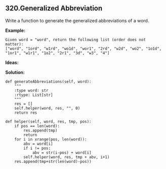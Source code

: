 ## 320.Generalized Abbreviation

Write a function to generate the generalized abbreviations of a word.

**Example:**

    Given word = "word", return the following list (order does not matter):
    ["word", "1ord", "w1rd", "wo1d", "wor1", "2rd", "w2d", "wo2", "1o1d", "1or1", "w1r1", "1o2", "2r1", "3d", "w3", "4"]
    

**Ideas:**

**Solution:**

    def generateAbbreviations(self, word):
        """
        :type word: str
        :rtype: List[str]
        """
        res = []
        self.helper(word, res, "", 0)
        return res
    
    def helper(self, word, res, tmp, pos):
        if pos == len(word):
            res.append(tmp)
            return
        for i in xrange(pos, len(word)):
            abv = word[i]
            if i != pos:
                abv = str(i-pos) + word[i]
            self.helper(word, res, tmp + abv, i+1)
        res.append(tmp+str(len(word)-pos))
        
            